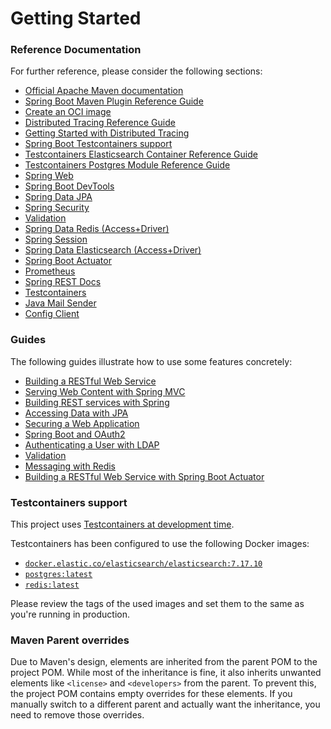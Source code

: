 # Getting Started

### Reference Documentation
For further reference, please consider the following sections:

* [Official Apache Maven documentation](https://maven.apache.org/guides/index.html)
* [Spring Boot Maven Plugin Reference Guide](https://docs.spring.io/spring-boot/3.5.0-SNAPSHOT/maven-plugin)
* [Create an OCI image](https://docs.spring.io/spring-boot/3.5.0-SNAPSHOT/maven-plugin/build-image.html)
* [Distributed Tracing Reference Guide](https://docs.micrometer.io/tracing/reference/index.html)
* [Getting Started with Distributed Tracing](https://docs.spring.io/spring-boot/3.5.0-SNAPSHOT/reference/actuator/tracing.html)
* [Spring Boot Testcontainers support](https://docs.spring.io/spring-boot/3.5.0-SNAPSHOT/reference/testing/testcontainers.html#testing.testcontainers)
* [Testcontainers Elasticsearch Container Reference Guide](https://java.testcontainers.org/modules/elasticsearch/)
* [Testcontainers Postgres Module Reference Guide](https://java.testcontainers.org/modules/databases/postgres/)
* [Spring Web](https://docs.spring.io/spring-boot/3.5.0-SNAPSHOT/reference/web/servlet.html)
* [Spring Boot DevTools](https://docs.spring.io/spring-boot/3.5.0-SNAPSHOT/reference/using/devtools.html)
* [Spring Data JPA](https://docs.spring.io/spring-boot/3.5.0-SNAPSHOT/reference/data/sql.html#data.sql.jpa-and-spring-data)
* [Spring Security](https://docs.spring.io/spring-boot/3.5.0-SNAPSHOT/reference/web/spring-security.html)
* [Validation](https://docs.spring.io/spring-boot/3.5.0-SNAPSHOT/reference/io/validation.html)
* [Spring Data Redis (Access+Driver)](https://docs.spring.io/spring-boot/3.5.0-SNAPSHOT/reference/data/nosql.html#data.nosql.redis)
* [Spring Session](https://docs.spring.io/spring-session/reference/)
* [Spring Data Elasticsearch (Access+Driver)](https://docs.spring.io/spring-boot/3.5.0-SNAPSHOT/reference/data/nosql.html#data.nosql.elasticsearch)
* [Spring Boot Actuator](https://docs.spring.io/spring-boot/3.5.0-SNAPSHOT/reference/actuator/index.html)
* [Prometheus](https://docs.spring.io/spring-boot/3.5.0-SNAPSHOT/reference/actuator/metrics.html#actuator.metrics.export.prometheus)
* [Spring REST Docs](https://docs.spring.io/spring-restdocs/docs/current/reference/htmlsingle/)
* [Testcontainers](https://java.testcontainers.org/)
* [Java Mail Sender](https://docs.spring.io/spring-boot/3.5.0-SNAPSHOT/reference/io/email.html)
* [Config Client](https://docs.spring.io/spring-cloud-config/reference/client.html)

### Guides
The following guides illustrate how to use some features concretely:

* [Building a RESTful Web Service](https://spring.io/guides/gs/rest-service/)
* [Serving Web Content with Spring MVC](https://spring.io/guides/gs/serving-web-content/)
* [Building REST services with Spring](https://spring.io/guides/tutorials/rest/)
* [Accessing Data with JPA](https://spring.io/guides/gs/accessing-data-jpa/)
* [Securing a Web Application](https://spring.io/guides/gs/securing-web/)
* [Spring Boot and OAuth2](https://spring.io/guides/tutorials/spring-boot-oauth2/)
* [Authenticating a User with LDAP](https://spring.io/guides/gs/authenticating-ldap/)
* [Validation](https://spring.io/guides/gs/validating-form-input/)
* [Messaging with Redis](https://spring.io/guides/gs/messaging-redis/)
* [Building a RESTful Web Service with Spring Boot Actuator](https://spring.io/guides/gs/actuator-service/)

### Testcontainers support

This project uses [Testcontainers at development time](https://docs.spring.io/spring-boot/3.5.0-SNAPSHOT/reference/features/dev-services.html#features.dev-services.testcontainers).

Testcontainers has been configured to use the following Docker images:

* [`docker.elastic.co/elasticsearch/elasticsearch:7.17.10`](https://www.docker.elastic.co/r/elasticsearch)
* [`postgres:latest`](https://hub.docker.com/_/postgres)
* [`redis:latest`](https://hub.docker.com/_/redis)

Please review the tags of the used images and set them to the same as you're running in production.

### Maven Parent overrides

Due to Maven's design, elements are inherited from the parent POM to the project POM.
While most of the inheritance is fine, it also inherits unwanted elements like `<license>` and `<developers>` from the parent.
To prevent this, the project POM contains empty overrides for these elements.
If you manually switch to a different parent and actually want the inheritance, you need to remove those overrides.

